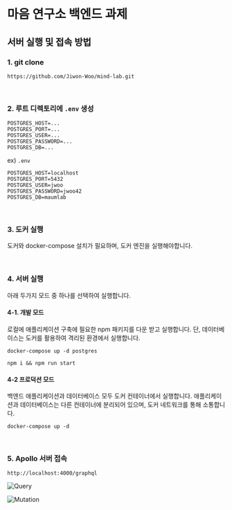 # 마음 연구소 백엔드 과제

## 서버 실행 및 접속 방법

### 1. git clone
```
https://github.com/Jiwon-Woo/mind-lab.git
```
<br>

### 2. 루트 디렉토리에 `.env` 생성
```
POSTGRES_HOST=...
POSTGRES_PORT=...
POSTGRES_USER=...
POSTGRES_PASSWORD=...
POSTGRES_DB=...
```
ex) `.env`
```
POSTGRES_HOST=localhost
POSTGRES_PORT=5432
POSTGRES_USER=jwoo
POSTGRES_PASSWORD=jwoo42
POSTGRES_DB=maumlab
```
<br>

### 3. 도커 실행

도커와 docker-compose 설치가 필요하며, 도커 엔진을 실행해야합니다.

<br>

### 4. 서버 실행

아래 두가지 모드 중 하나를 선택하여 실행합니다.

#### 4-1. 개발 모드

로컬에 애플리케이션 구축에 필요한 npm 패키지를 다운 받고 실행합니다.
단, 데이터베이스는 도커를 활용하여 격리된 환경에서 실행합니다.

```
docker-compose up -d postgres
```
```
npm i && npm run start
```

#### 4-2 프로덕션 모드
백엔드 애플리케이션과 데이터베이스 모두 도커 컨테이너에서 실행합니다. 애플리케이션과 데이터베이스는 다른 컨테이너에 분리되어 있으며, 도커 네트워크를 통해 소통합니다.
```
docker-compose up -d
```

<br>

### 5. Apollo 서버 접속

`http://localhost:4000/graphql`

![Query](https://github.com/Jiwon-Woo/wanted-pre-onboarding-backend/assets/74581396/49011cd4-2baf-4d62-88e7-cd9569566f0a)

![Mutation](https://github.com/Jiwon-Woo/wanted-pre-onboarding-backend/assets/74581396/fd8543f4-c01d-451a-bf2c-12933131907d)
